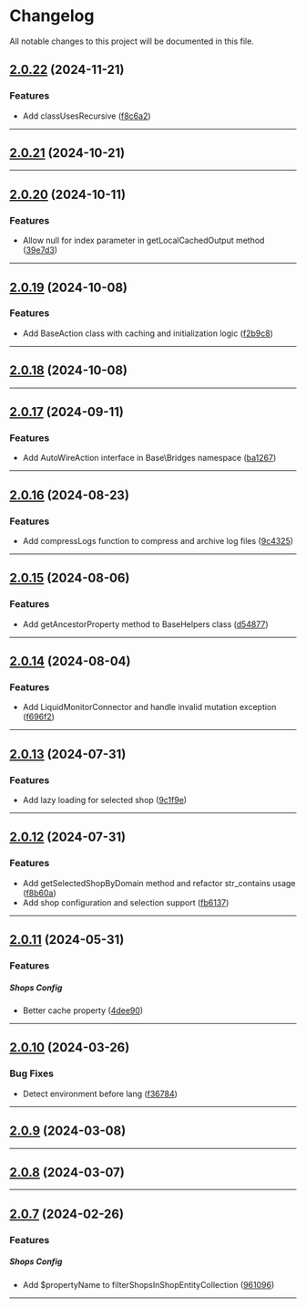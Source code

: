 <!--- BEGIN HEADER -->
# Changelog

All notable changes to this project will be documented in this file.
<!--- END HEADER -->

## [2.0.22](https://github.com/liquiddesign/base/compare/v2.0.21...v2.0.22) (2024-11-21)

### Features

* Add classUsesRecursive ([f8c6a2](https://github.com/liquiddesign/base/commit/f8c6a2bd18222fe88874b1358ee0b439d736ccf7))


---

## [2.0.21](https://github.com/liquiddesign/base/compare/v2.0.20...v2.0.21) (2024-10-21)


---

## [2.0.20](https://github.com/liquiddesign/base/compare/v2.0.19...v2.0.20) (2024-10-11)

### Features

* Allow null for index parameter in getLocalCachedOutput method ([39e7d3](https://github.com/liquiddesign/base/commit/39e7d385d746f037f5b584b5be10b24346273c66))


---

## [2.0.19](https://github.com/liquiddesign/base/compare/v2.0.18...v2.0.19) (2024-10-08)

### Features

* Add BaseAction class with caching and initialization logic ([f2b9c8](https://github.com/liquiddesign/base/commit/f2b9c83287c61a6e53751a17cb475578a2380f64))


---

## [2.0.18](https://github.com/liquiddesign/base/compare/v2.0.17...v2.0.18) (2024-10-08)


---

## [2.0.17](https://github.com/liquiddesign/base/compare/v2.0.16...v2.0.17) (2024-09-11)

### Features

* Add AutoWireAction interface in Base\Bridges namespace ([ba1267](https://github.com/liquiddesign/base/commit/ba1267357e4dde47b59f4d3239182f2dbc8ec8ec))


---

## [2.0.16](https://github.com/liquiddesign/base/compare/v2.0.15...v2.0.16) (2024-08-23)

### Features

* Add compressLogs function to compress and archive log files ([9c4325](https://github.com/liquiddesign/base/commit/9c4325e1c06949d0276ebcfc06ec293c7599c60b))


---

## [2.0.15](https://github.com/liquiddesign/base/compare/v2.0.14...v2.0.15) (2024-08-06)

### Features

* Add getAncestorProperty method to BaseHelpers class ([d54877](https://github.com/liquiddesign/base/commit/d548779503a03eacae75eea2611e07c013c9c161))


---

## [2.0.14](https://github.com/liquiddesign/base/compare/v2.0.13...v2.0.14) (2024-08-04)

### Features

* Add LiquidMonitorConnector and handle invalid mutation exception ([f696f2](https://github.com/liquiddesign/base/commit/f696f20a0d3d203216077ebaf966e29fd7e2b213))


---

## [2.0.13](https://github.com/liquiddesign/base/compare/v2.0.12...v2.0.13) (2024-07-31)

### Features

* Add lazy loading for selected shop ([9c1f9e](https://github.com/liquiddesign/base/commit/9c1f9e62489f6edb9ed98eef5702d2ee9c52e860))


---

## [2.0.12](https://github.com/liquiddesign/base/compare/v2.0.11...v2.0.12) (2024-07-31)

### Features

* Add getSelectedShopByDomain method and refactor str_contains usage ([f8b60a](https://github.com/liquiddesign/base/commit/f8b60aa406d7ee38039d2eac3cc89efb6708bf33))
* Add shop configuration and selection support ([fb6137](https://github.com/liquiddesign/base/commit/fb6137d5c3ad302cf38b13891bf2700d382cbe82))


---

## [2.0.11](https://github.com/liquiddesign/base/compare/v2.0.10...v2.0.11) (2024-05-31)

### Features


##### Shops Config

* Better cache property ([4dee90](https://github.com/liquiddesign/base/commit/4dee90a98dab144df57a7fddb2520e0703c8b7b2))


---

## [2.0.10](https://github.com/liquiddesign/base/compare/v2.0.9...v2.0.10) (2024-03-26)

### Bug Fixes

* Detect environment before lang ([f36784](https://github.com/liquiddesign/base/commit/f36784cdaa01f74f720cd736a8aeb6bf55e273d8))


---

## [2.0.9](https://github.com/liquiddesign/base/compare/v2.0.8...v2.0.9) (2024-03-08)


---

## [2.0.8](https://github.com/liquiddesign/base/compare/v2.0.7...v2.0.8) (2024-03-07)


---

## [2.0.7](https://github.com/liquiddesign/base/compare/v2.0.6...v2.0.7) (2024-02-26)

### Features


##### Shops Config

* Add $propertyName to filterShopsInShopEntityCollection ([961096](https://github.com/liquiddesign/base/commit/961096ec30db34a43056cb5ab373be0e14ae177d))


---

